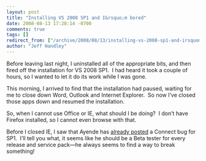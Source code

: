 ```yaml
---
layout: post
title: "Installing VS 2008 SP1 and I&rsquo;m bored"
date: 2008-08-13 17:28:14 -0700
comments: true
tags: []
redirect_from: ["/archive/2008/08/13/installing-vs-2008-sp1-and-irsquom-bored.aspx/"]
author: "Jeff Handley"
---
```

<!-- more -->
<p>Before leaving last night, I uninstalled all of the appropriate bits, and then fired off the installation for VS 2008 SP1.  I had heard it took a couple of hours, so I wanted to let it do its work while I was gone.</p>
<p>This morning, I arrived to find that the installation had paused, waiting for me to close down Word, Outlook and Internet Explorer.  So now I’ve closed those apps down and resumed the installation.</p>
<p>So, when I cannot use Office or IE, what should I be doing?  I don’t have Firefox installed, so I cannot even browse with that.</p>
<p>Before I closed IE, I saw that Ayende has <a href="http://www.ayende.com/Blog/archive/2008/08/13/How-.Net-3.5-SP1-broke-Rhino-Mocks.aspx">already posted</a> a Connect bug for SP1.  I’ll tell you what, it seems like he should be a Beta tester for every release and service pack—he always seems to find a way to break something!</p>
<p>
</p>
